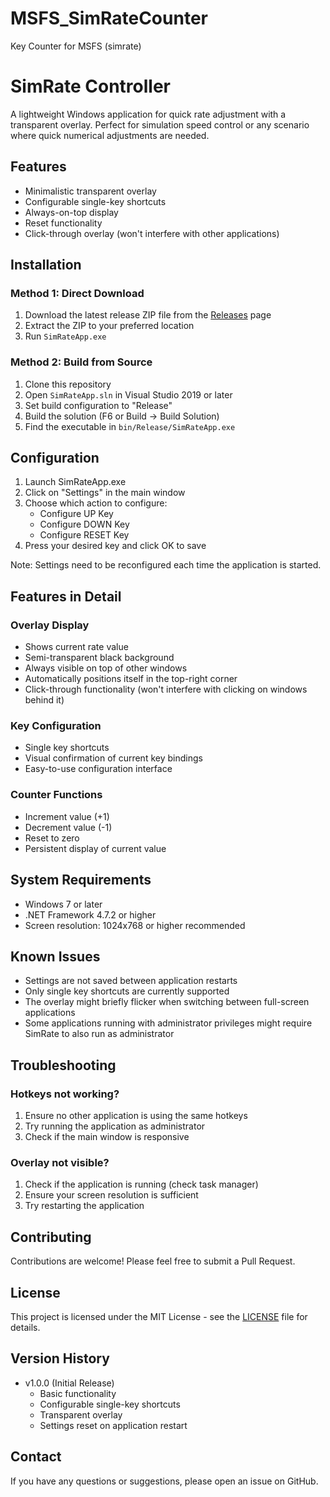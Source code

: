# MSFS_SimRateCounter
Key Counter for MSFS (simrate)



# SimRate Controller

A lightweight Windows application for quick rate adjustment with a transparent overlay. Perfect for simulation speed control or any scenario where quick numerical adjustments are needed.

## Features

- Minimalistic transparent overlay
- Configurable single-key shortcuts
- Always-on-top display
- Reset functionality
- Click-through overlay (won't interfere with other applications)

## Installation

### Method 1: Direct Download
1. Download the latest release ZIP file from the [Releases](link-to-releases) page
2. Extract the ZIP to your preferred location
3. Run `SimRateApp.exe`

### Method 2: Build from Source
1. Clone this repository
2. Open `SimRateApp.sln` in Visual Studio 2019 or later
3. Set build configuration to "Release"
4. Build the solution (F6 or Build → Build Solution)
5. Find the executable in `bin/Release/SimRateApp.exe`

## Configuration

1. Launch SimRateApp.exe
2. Click on "Settings" in the main window
3. Choose which action to configure:
   - Configure UP Key
   - Configure DOWN Key
   - Configure RESET Key
4. Press your desired key and click OK to save

Note: Settings need to be reconfigured each time the application is started.

## Features in Detail

### Overlay Display
- Shows current rate value
- Semi-transparent black background
- Always visible on top of other windows
- Automatically positions itself in the top-right corner
- Click-through functionality (won't interfere with clicking on windows behind it)

### Key Configuration
- Single key shortcuts
- Visual confirmation of current key bindings
- Easy-to-use configuration interface

### Counter Functions
- Increment value (+1)
- Decrement value (-1)
- Reset to zero
- Persistent display of current value

## System Requirements

- Windows 7 or later
- .NET Framework 4.7.2 or higher
- Screen resolution: 1024x768 or higher recommended

## Known Issues

- Settings are not saved between application restarts
- Only single key shortcuts are currently supported
- The overlay might briefly flicker when switching between full-screen applications
- Some applications running with administrator privileges might require SimRate to also run as administrator

## Troubleshooting

### Hotkeys not working?
1. Ensure no other application is using the same hotkeys
2. Try running the application as administrator
3. Check if the main window is responsive

### Overlay not visible?
1. Check if the application is running (check task manager)
2. Ensure your screen resolution is sufficient
3. Try restarting the application

## Contributing

Contributions are welcome! Please feel free to submit a Pull Request.

## License

This project is licensed under the MIT License - see the [LICENSE](LICENSE) file for details.

## Version History

- v1.0.0 (Initial Release)
  - Basic functionality
  - Configurable single-key shortcuts
  - Transparent overlay
  - Settings reset on application restart

## Contact

If you have any questions or suggestions, please open an issue on GitHub.
